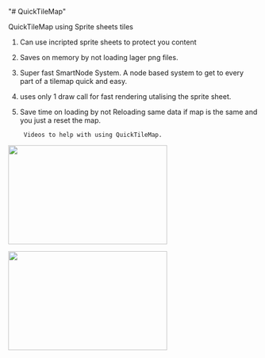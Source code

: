 "# QuickTileMap" 

 QuickTileMap using Sprite sheets tiles

1. Can use incripted sprite sheets to protect you content
2. Saves on memory by not loading lager png files.
3. Super fast SmartNode System. A node based system to get to every part of a tilemap quick and easy.
4. uses only 1 draw call for fast rendering utalising the sprite sheet.
5. Save time on loading by not Reloading same data if map is the same and you just a reset the map.


		Videos to help with using QuickTileMap.


[<img src="https://img.youtube.com/vi/KpUR1sl3H1U/hqdefault.jpg" width="320" height="200"/>](https://www.youtube.com/embed/KpUR1sl3H1U)	

[<img src="https://img.youtube.com/vi/egEOHfZrZW8/hqdefault.jpg" width="320" height="200"/>](https://www.youtube.com/embed/egEOHfZrZW8)		 
